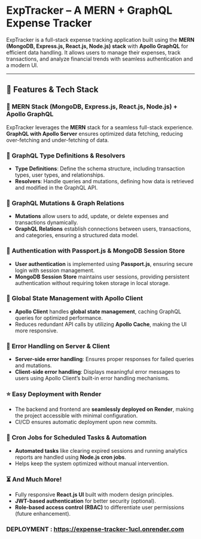 
# **ExpTracker – A MERN + GraphQL Expense Tracker**  

ExpTracker is a full-stack expense tracking application built using the **MERN (MongoDB, Express.js, React.js, Node.js) stack** with **Apollo GraphQL** for efficient data handling. It allows users to manage their expenses, track transactions, and analyze financial trends with seamless authentication and a modern UI.

---

## **🚀 Features & Tech Stack**  

### 🌟 **MERN Stack (MongoDB, Express.js, React.js, Node.js) + Apollo GraphQL**  
ExpTracker leverages the **MERN** stack for a seamless full-stack experience. **GraphQL with Apollo Server** ensures optimized data fetching, reducing over-fetching and under-fetching of data.  

### 📝 **GraphQL Type Definitions & Resolvers**  
- **Type Definitions**: Define the schema structure, including transaction types, user types, and relationships.  
- **Resolvers**: Handle queries and mutations, defining how data is retrieved and modified in the GraphQL API.  

### 🔄 **GraphQL Mutations & Graph Relations**  
- **Mutations** allow users to add, update, or delete expenses and transactions dynamically.  
- **GraphQL Relations** establish connections between users, transactions, and categories, ensuring a structured data model.  

### 🎃 **Authentication with Passport.js & MongoDB Session Store**  
- **User authentication** is implemented using **Passport.js**, ensuring secure login with session management.  
- **MongoDB Session Store** maintains user sessions, providing persistent authentication without requiring token storage in local storage.  

### 🚀 **Global State Management with Apollo Client**  
- **Apollo Client** handles **global state management**, caching GraphQL queries for optimized performance.  
- Reduces redundant API calls by utilizing **Apollo Cache**, making the UI more responsive.  

### 🐞 **Error Handling on Server & Client**  
- **Server-side error handling**: Ensures proper responses for failed queries and mutations.  
- **Client-side error handling**: Displays meaningful error messages to users using Apollo Client’s built-in error handling mechanisms.  

### ⭐ **Easy Deployment with Render**  
- The backend and frontend are **seamlessly deployed on Render**, making the project accessible with minimal configuration.  
- CI/CD ensures automatic deployment upon new commits.  

### 👾 **Cron Jobs for Scheduled Tasks & Automation**  
- **Automated tasks** like clearing expired sessions and running analytics reports are handled using **Node.js cron jobs**.  
- Helps keep the system optimized without manual intervention.  

### ⏳ **And Much More!**  
- Fully responsive **React.js UI** built with modern design principles.  
- **JWT-based authentication** for better security (optional).  
- **Role-based access control (RBAC)** to differentiate user permissions (future enhancement).

### DEPLOYMENT : https://expense-tracker-1ucl.onrender.com
